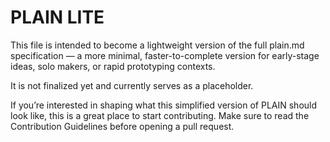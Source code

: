 # PLAIN LITE

This file is intended to become a lightweight version of the full plain.md specification — a more minimal, faster-to-complete version for early-stage ideas, solo makers, or rapid prototyping contexts.

It is not finalized yet and currently serves as a placeholder.

If you’re interested in shaping what this simplified version of PLAIN should look like, this is a great place to start contributing. Make sure to read the Contribution Guidelines before opening a pull request.
